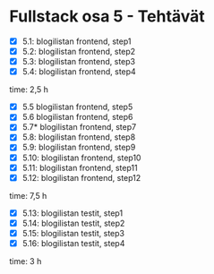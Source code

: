 # Fullstack osa 5 - Tehtävät

- [x] 5.1: blogilistan frontend, step1
- [x] 5.2: blogilistan frontend, step2
- [x] 5.3: blogilistan frontend, step3
- [x] 5.4: blogilistan frontend, step4

time: 2,5 h

- [x] 5.5 blogilistan frontend, step5
- [x] 5.6 blogilistan frontend, step6
- [x] 5.7* blogilistan frontend, step7
- [x] 5.8: blogilistan frontend, step8
- [x] 5.9: blogilistan frontend, step9
- [x] 5.10: blogilistan frontend, step10
- [x] 5.11: blogilistan frontend, step11
- [x] 5.12: blogilistan frontend, step12    

time: 7,5 h

- [x] 5.13: blogilistan testit, step1
- [x] 5.14: blogilistan testit, step2
- [x] 5.15: blogilistan testit, step3
- [x] 5.16: blogilistan testit, step4

time: 3 h